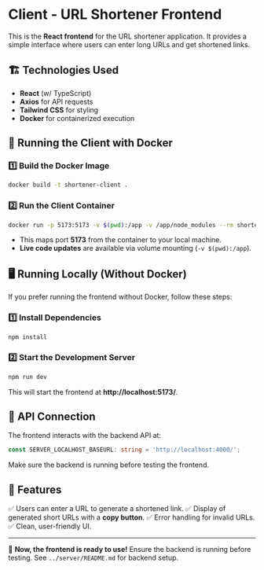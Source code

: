 # Client - URL Shortener Frontend

This is the **React frontend** for the URL shortener application. It provides a simple interface where users can enter long URLs and get shortened links.

## 🏗 Technologies Used

- **React** (w/ TypeScript)
- **Axios** for API requests
- **Tailwind CSS** for styling
- **Docker** for containerized execution

## 🚀 Running the Client with Docker

### 1️⃣ **Build the Docker Image**

```bash
docker build -t shortener-client .
```

### 2️⃣ **Run the Client Container**

```bash
docker run -p 5173:5173 -v $(pwd):/app -v /app/node_modules --rm shortener-client
```

- This maps port **5173** from the container to your local machine.
- **Live code updates** are available via volume mounting (`-v $(pwd):/app`).

## 🖥 Running Locally (Without Docker)

If you prefer running the frontend without Docker, follow these steps:

### 1️⃣ **Install Dependencies**

```bash
npm install
```

### 2️⃣ **Start the Development Server**

```bash
npm run dev
```

This will start the frontend at **http://localhost:5173/**.

## 📡 API Connection

The frontend interacts with the backend API at:

```ts
const SERVER_LOCALHOST_BASEURL: string = 'http://localhost:4000/';
```

Make sure the backend is running before testing the frontend.

## 🎯 Features

✅ Users can enter a URL to generate a shortened link.
✅ Display of generated short URLs with a **copy button**.
✅ Error handling for invalid URLs.
✅ Clean, user-friendly UI.

---

🚀 **Now, the frontend is ready to use!** Ensure the backend is running before testing. See `../server/README.md` for backend setup.

